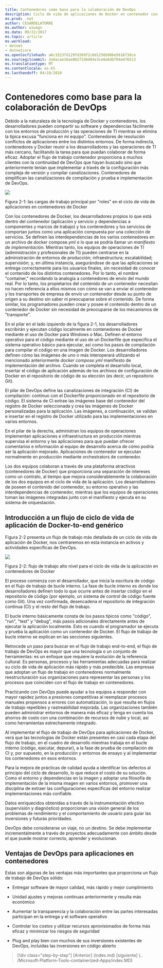 ```yaml
---
title: Contenedores como base para la colaboración de DevOps
description: Ciclo de vida de aplicaciones de Docker en contenedor con la plataforma y las herramientas de Microsoft
ms.prod: .net
author: CESARDELATORRE
ms.author: wiwagn
ms.date: 09/22/2017
ms.topic: article
ms.workload:
- dotnet
- dotnetcore
ms.openlocfilehash: a6c33237d129fd269f2c0d1256b98be561673dce
ms.sourcegitcommit: 2e8acae16ae802f2d6d04e3ce0a6dbf04e476513
ms.translationtype: MT
ms.contentlocale: es-ES
ms.lasthandoff: 04/18/2018
---
```

# <a name="containers-as-the-foundation-for-devops-collaboration"></a>Contenedores como base para la colaboración de DevOps

Debido a la naturaleza de la tecnología de Docker y contenedores, los desarrolladores pueden compartir su software y dependencias fácilmente con los entornos de producción y las operaciones de TI mientras se elimina la típica excusa "funciona en mi equipo". Contenedores de resolución conflictos de aplicaciones entre los distintos entornos. De forma indirecta, contenedores y Docker reunir a los desarrolladores y las operaciones de TI más cercano, facilitando la tarea para que puedan colaborar de forma eficaz. Adoptar el flujo de trabajo contenedor proporciona a muchos clientes con la continuidad de DevOps que hayan buscado sino que anteriormente tenían que implementar a través de la configuración más compleja de versión y compilar canalizaciones. Contenedores de simplifican las canalizaciones de compilación y prueba e implementación de DevOps.

![](./media/image1.png)

Figura 2-1: las cargas de trabajo principal por "roles" en el ciclo de vida de aplicaciones en contenedores de Docker

Con los contenedores de Docker, los desarrolladores propios lo que está dentro del contenedor (aplicación y servicio y dependencias a componentes y marcos de trabajo) y los contenedores y los servicios de comportan juntos como una aplicación compuesta por una colección de servicios. Se definen las interdependencias de los varios contenedores en un archivo de docker compose.yml o lo que se podría llamar un *manifiesto de implementación*. Mientras tanto, los equipos de operaciones de TI (administración y profesionales de TI) pueden centrarse en la administración de entornos de producción; infraestructura; escalabilidad; supervisión; y, en última instancia, asegurándose de que las aplicaciones se entrega correctamente para los usuarios finales, sin necesidad de conocer el contenido de los distintos contenedores. Por lo tanto, el nombre "container," recordando la analogía a contenedores de envío del mundo real. Por lo tanto, los propietarios del contenido de un contenedor necesitan no hacen referencia a ellos mismos con cómo se van a enviar el contenedor y los transportes de empresa de envío un contenedor desde su punto de origen a su destino sin saber ni preocuparse sobre el contenido. De forma similar, los programadores pueden crear y posee el contenido dentro de un contenedor de Docker sin necesidad de preocuparse de los mecanismos de "transporte".

En el pilar en el lado izquierdo de la figura 2-1, los desarrolladores escribirán y ejecutan código localmente en contenedores de Docker mediante el uso de Docker para Windows o Mac. Definen el entorno operativo para el código mediante el uso de un Dockerfile que especifica el sistema operativo básico para ejecutar, así como los pasos de compilación para compilar el código en una imagen de Docker. Los desarrolladores definen cómo las imágenes de uno o más interoperará utilizando el mencionado anteriormente *docker compose.yml* manifiesto de implementación del archivo. Cuando se completa el desarrollo local, insertar el código de aplicación además de los archivos de configuración de Docker en el repositorio de código de su elección (es decir, un repositorio Git).

El pilar de DevOps define las canalizaciones de integración (CI) de compilación: continuo con el Dockerfile proporcionado en el repositorio de código. El sistema de CI extrae las imágenes base del contenedor del registro de Docker seleccionada y crea las imágenes de Docker personalizadas para la aplicación. Las imágenes, a continuación, se validan e insertar en el registro de Docker utilizado para las implementaciones en varios entornos.

En el pilar de la derecha, administran los equipos de operaciones implementan aplicaciones e infraestructura en producción mientras supervisa el entorno y las aplicaciones para que puedan ofrecer comentarios e información al equipo de desarrollo acerca de cómo podría ser la aplicación mejorado. Aplicaciones de contenedor se ejecutan normalmente en producción mediante orchestrators de contenedor.

Los dos equipos colaboran a través de una plataforma atractivos (contenedores de Docker) que proporciona una separación de intereses como un contrato, al tiempo que mejora considerablemente la colaboración de los dos equipos en el ciclo de vida de la aplicación. Los desarrolladores de poseen el contenido del contenedor, su entorno operativo y las interdependencias de contenedor, mientras que los equipos de operaciones toman las imágenes integradas junto con el manifiesto y ejecuta en su sistema de orquestación.

## <a name="introduction-to-a-generic-end-to-end-docker-application-life-cycle-workflow"></a>Introducción a un flujo de ciclo de vida de aplicación de Docker-to-end genérico

Figura 2-2 presenta un flujo de trabajo más detallada de un ciclo de vida de aplicación de Docker, nos centraremos en esta instancia en activos y actividades específicas de DevOps.

![](./media/image2.png)

Figura 2-2: flujo de trabajo alto nivel para el ciclo de vida de la aplicación en contenedores de Docker

El proceso comienza con el desarrollador, que inicia la escritura de código en el flujo de trabajo de bucle interno. La fase de bucle interno es donde los desarrolladores definen todo lo que ocurre antes de insertar código en el repositorio de código (por ejemplo, un sistema de control de código fuente como Git). Una vez confirmada, desencadena el repositorio de integración continua (CI) y el resto del flujo de trabajo.

El bucle interno básicamente consta de los pasos típicos como "código", "run", "test" y "debug", más pasos adicionales directamente antes de ejecutar la aplicación localmente. Esto es cuando el programador se ejecuta y prueba la aplicación como un contenedor de Docker. El flujo de trabajo de bucle interno se explican en las secciones siguientes.

Retrocede un paso para buscar en el flujo de trabajo end-to-end, el flujo de trabajo de DevOps es mayor que una tecnología o un conjunto de herramientas: es un enfoque que requiere la evolución de la referencia cultural. Es personas, procesos y las herramientas adecuadas para realizar su ciclo de vida de aplicación más rápido y más predecible. Las empresas que adoptan un flujo de trabajo en contenedores normalmente reestructuración sus organizaciones para representar las personas y los procesos que coinciden con el flujo de trabajo en contenedores.

Practicando con DevOps puede ayudar a los equipos a responder con mayor rapidez juntos a presiones competitivas al reemplazar procesos manuales propensos a errores con automatización, lo que resulta en flujos de trabajo repetibles y rastreabilidad mejorada. Las organizaciones también pueden administrar entornos de manera más eficaz y tenga en cuenta los ahorros de costo con una combinación de recursos de nube y local, así como herramientas estrechamente integrado.

Al implementar el flujo de trabajo de DevOps para aplicaciones de Docker, verá que las tecnologías de Docker están presentes en casi cada etapa del flujo de trabajo, en el cuadro de desarrollo mientras trabaja en el bucle interno (código, ejecutar, depurar), a la fase de prueba de compilación de CI y, por supuesto, en la producción y entornos de ensayo y al implementar los contenedores en esos entornos.

Para la mejora de prácticas de calidad ayuda a identificar los defectos al principio del ciclo de desarrollo, lo que reduce el costo de su solución. Como el entorno y dependencias en la imagen y adoptar una filosofía de implementación de la misma imagen en varios entornos, promover una disciplina de extraer las configuraciones específicas del entorno realizar implementaciones más confiable.

Datos enriquecidos obtenidas a través de la instrumentación efectivo (supervisión y diagnóstico) proporcionan una visión general de los problemas de rendimiento y el comportamiento de usuario para guiar las inversiones y futuras prioridades.

DevOps debe considerarse un viaje, no un destino. Se debe implementar incrementalmente a través de proyectos adecuadamente con ámbito desde el que puede mostrar correcto, aprender y evolucionan.

## <a name="benefits-of-devops-for-containerized-applications"></a>Ventajas de DevOps para aplicaciones en contenedores

Estas son algunas de las ventajas más importantes que proporciona un flujo de trabajo de DevOps sólido:

-   Entregar software de mayor calidad, más rápido y mejor cumplimiento

-   Unidad ajustes y mejoras continuas anteriormente y resulta más económico

-   Aumentar la transparencia y la colaboración entre las partes interesadas participan en la entrega y el software operativo

-   Controlar los costos y utilizar recursos aprovisionados de forma más eficaz y minimizar los riesgos de seguridad

-   Plug and play bien con muchos de sus inversiones existentes de DevOps, incluidas las inversiones en código abierto

>[!div class="step-by-step"]
[Anterior] (index.md) [siguiente] (.. /Microsoft-Platform-Tools-containerized-Apps/index.MD)
